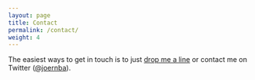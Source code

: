 ```yaml
---
layout: page
title: Contact
permalink: /contact/
weight: 4
---
```


The easiest ways to get in touch is to just <a href="mailto:me@joern.im">drop me a line</a> or contact me on Twitter (<a href="https://twitter.com/joernba">@joernba</a>).
